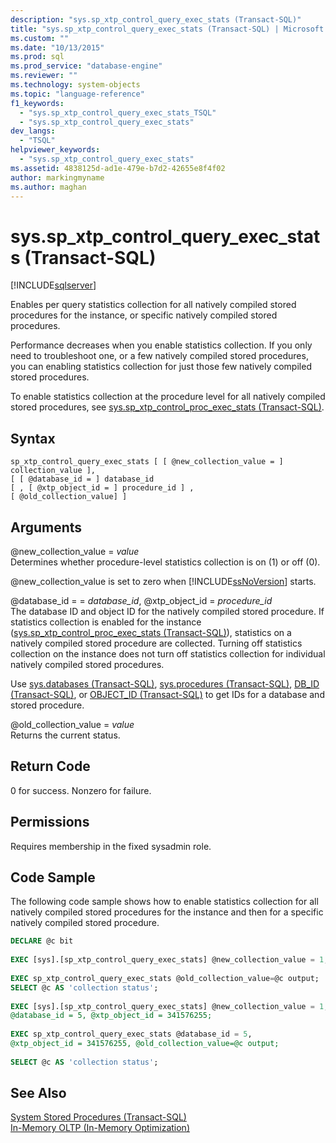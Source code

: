 ```yaml
---
description: "sys.sp_xtp_control_query_exec_stats (Transact-SQL)"
title: "sys.sp_xtp_control_query_exec_stats (Transact-SQL) | Microsoft Docs"
ms.custom: ""
ms.date: "10/13/2015"
ms.prod: sql
ms.prod_service: "database-engine"
ms.reviewer: ""
ms.technology: system-objects
ms.topic: "language-reference"
f1_keywords: 
  - "sys.sp_xtp_control_query_exec_stats_TSQL"
  - "sys.sp_xtp_control_query_exec_stats"
dev_langs: 
  - "TSQL"
helpviewer_keywords: 
  - "sys.sp_xtp_control_query_exec_stats"
ms.assetid: 4838125d-ad1e-479e-b7d2-42655e8f4f02
author: markingmyname
ms.author: maghan
---
```

# sys.sp_xtp_control_query_exec_stats (Transact-SQL)
[!INCLUDE[sqlserver](../../includes/applies-to-version/sqlserver.md)]

  Enables per query statistics collection for all natively compiled stored procedures for the instance, or specific natively compiled stored procedures.  
  
 Performance decreases when you enable statistics collection. If you only need to troubleshoot one, or a few natively compiled stored procedures, you can enabling statistics collection for just those few natively compiled stored procedures.  
  
 To enable statistics collection at the procedure level for all natively compiled stored procedures, see [sys.sp_xtp_control_proc_exec_stats &#40;Transact-SQL&#41;](../../relational-databases/system-stored-procedures/sys-sp-xtp-control-proc-exec-stats-transact-sql.md).  
  
## Syntax  
  
```  
sp_xtp_control_query_exec_stats [ [ @new_collection_value = ] collection_value ],  
[ [ @database_id = ] database_id   
[ , [ @xtp_object_id = ] procedure_id ] ,   
[ @old_collection_value] ]  
```  
  
## Arguments  
 @new_collection_value = *value*  
 Determines whether procedure-level statistics collection is on (1) or off (0).  
  
 @new_collection_value is set to zero when [!INCLUDE[ssNoVersion](../../includes/ssnoversion-md.md)] starts.  
  
 @database_id = = *database_id*, @xtp_object_id = *procedure_id*  
 The database ID and object ID for the natively compiled stored procedure. If statistics collection is enabled for the instance ([sys.sp_xtp_control_proc_exec_stats &#40;Transact-SQL&#41;](../../relational-databases/system-stored-procedures/sys-sp-xtp-control-proc-exec-stats-transact-sql.md)), statistics on a natively compiled stored procedure are collected. Turning off statistics collection on the instance does not turn off statistics collection for individual natively compiled stored procedures.  
  
 Use [sys.databases &#40;Transact-SQL&#41;](../../relational-databases/system-catalog-views/sys-databases-transact-sql.md), [sys.procedures &#40;Transact-SQL&#41;](../../relational-databases/system-catalog-views/sys-procedures-transact-sql.md), [DB_ID &#40;Transact-SQL&#41;](../../t-sql/functions/db-id-transact-sql.md), or [OBJECT_ID &#40;Transact-SQL&#41;](../../t-sql/functions/object-id-transact-sql.md) to get IDs for a database and stored procedure.  
  
 @old_collection_value = *value*  
 Returns the current status.  
  
## Return Code  
 0 for success. Nonzero for failure.  
  
## Permissions  
 Requires membership in the fixed sysadmin role.  
  
## Code Sample  
 The following code sample shows how to enable statistics collection for all natively compiled stored procedures for the instance and then for a specific natively compiled stored procedure.  
  
```sql   
DECLARE @c bit  
  
EXEC [sys].[sp_xtp_control_query_exec_stats] @new_collection_value = 1;  
  
EXEC sp_xtp_control_query_exec_stats @old_collection_value=@c output;  
SELECT @c AS 'collection status';  
  
EXEC [sys].[sp_xtp_control_query_exec_stats] @new_collection_value = 1,   
@database_id = 5, @xtp_object_id = 341576255;  
  
EXEC sp_xtp_control_query_exec_stats @database_id = 5,   
@xtp_object_id = 341576255, @old_collection_value=@c output;  
  
SELECT @c AS 'collection status';  
```  
  
## See Also  
 [System Stored Procedures &#40;Transact-SQL&#41;](../../relational-databases/system-stored-procedures/system-stored-procedures-transact-sql.md)   
 [In-Memory OLTP &#40;In-Memory Optimization&#41;](../../relational-databases/in-memory-oltp/in-memory-oltp-in-memory-optimization.md)  
  
  
